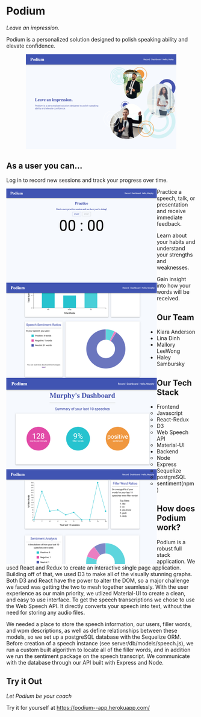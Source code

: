 # Podium

*Leave an impression.*

Podium is a personalized solution designed to polish speaking ability and elevate confidence.
<p align="center" >
<img src="screenshots/podiumHome.png"
     alt="Podium Home Page"
     width="400px" height="auto" />
</p>

## As a user you can...

<p>Log in to record new sessions and track your progress over time.</p>
<p>
<img src="screenshots/podiumRecord.png"
     alt="Podium Recording Page"
     width="400px" height="auto" align="left"/>
</p>
<p>Practice a speech, talk, or presentation and receive immediate feedback.</p>
<p>
<img src="screenshots/podiumSpeech1.png"
     alt="Podium Home Page"
     width="400px" height="auto" align="left" />
</p>

<p>Learn about your habits and understand your strengths and weaknesses.</p>
<p>
<img src="screenshots/podiumDashBubbles.png"
     alt="Podium Dashboard"
     width="400px" height="auto"  align="left"/>
</p>

Gain insight into how your words will be received.<br/>
<p>
<img src="screenshots/podiumDash1.png"
     alt="Podium Dashboard"
     width="400px" height="auto" align="left" />
</p>


## Our Team

- Kiara Anderson
- Lina Dinh
- Mallory LeeWong
- Haley Sambursky

## Our Tech Stack
- Frontend
  - Javascript
  - React-Redux
  - D3
  - Web Speech API
  - Material-UI
- Backend
  - Node
  - Express
  - Sequelize
  - postgreSQL
  - sentiment(npm)

## How does Podium work?

Podium is a robust full stack application. We used React and Redux to create an interactive single page application. Building off of that, we used D3 to make all of the visually stunning graphs. Both D3 and React have the power to alter the DOM, so a major challenge we faced was getting the two to mesh together seamlessly. With the user experience as our main priority, we utlized Material-UI to create a clean, and easy to use interface. To get the speech transcriptions we chose to use the Web Speech API. It directly converts your speech into text, without the need for storing any audio files.

We needed a place to store the speech information, our users, filler words, and wpm descriptions, as well as define relationships between these models, so we set up a postgreSQL database with the Sequelize ORM. Before creation of a speech instance (see server/db/models/speech.js), we run a custom built algorithm to locate all of the filler words, and in addition we run the sentiment package on the speech transcript. We communicate with the database through our API built with Express and Node.


## Try it Out

*Let Podium be your coach*

Try it for yourself at <https://podium--app.herokuapp.com/>
